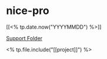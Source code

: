 # nice-pro

[[<% tp.date.now("YYYYMMDD") %>]]

[Support Folder](file://%2FUsers%2Freynardlee%2FDesktop%2Frey-vault%2Falf-project-wf%2Fsupport%2F20221024%20-%20nice-pro%2F)

<% tp.file.include("[[project]]") %>